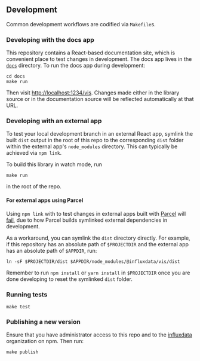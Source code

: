 ## Development

Common development workflows are codified via `Makefile`s.

### Developing with the docs app

This repository contains a React-based documentation site, which is convenient place to test changes in development.
The docs app lives in the [`docs`](./docs) directory.
To run the docs app during development:

```
cd docs
make run
```

Then visit [http://localhost:1234/vis](http://localhost:1234/vis).
Changes made either in the library source or in the documentation source will be reflected automatically at that URL.

### Developing with an external app

To test your local development branch in an external React app, symlink the built `dist` output in the root of this repo to the corresponding `dist` folder within the external app's `node_modules` directory.
This can typically be achieved via `npm link`.

To build this library in watch mode, run
```
make run
```
in the root of the repo.

#### For external apps using Parcel

Using `npm link` with to test changes in external apps built with [Parcel](https://parceljs.org/) will [fail](https://reactjs.org/warnings/invalid-hook-call-warning.html), due to how Parcel builds symlinked external dependencies in development.

As a workaround, you can symlink the `dist` directory directly.
For example, if this repository has an absolute path of `$PROJECTDIR` and the external app has an absolute path of `$APPDIR`, run:

```
ln -sF $PROJECTDIR/dist $APPDIR/node_modules/@influxdata/vis/dist
```

Remember to run `npm install` or `yarn install` in `$PROJECTDIR` once you are done developing to reset the symlinked `dist` folder.

### Running tests

```
make test
```

### Publishing a new version

Ensure that you have administrator access to this repo and to the [influxdata](https://www.npmjs.com/org/influxdata) organization on npm.
Then run:

```
make publish
```
